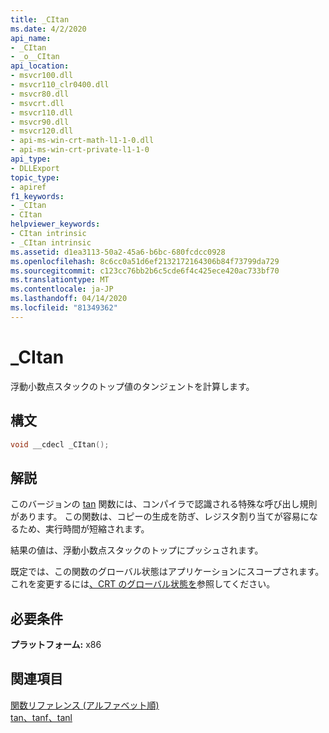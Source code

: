 ```yaml
---
title: _CItan
ms.date: 4/2/2020
api_name:
- _CItan
- _o__CItan
api_location:
- msvcr100.dll
- msvcr110_clr0400.dll
- msvcr80.dll
- msvcrt.dll
- msvcr110.dll
- msvcr90.dll
- msvcr120.dll
- api-ms-win-crt-math-l1-1-0.dll
- api-ms-win-crt-private-l1-1-0
api_type:
- DLLExport
topic_type:
- apiref
f1_keywords:
- _CItan
- CItan
helpviewer_keywords:
- CItan intrinsic
- _CItan intrinsic
ms.assetid: d1ea3113-50a2-45a6-b6bc-680fcdcc0928
ms.openlocfilehash: 8c6cc0a51d6ef2132172164306b84f73799da729
ms.sourcegitcommit: c123cc76bb2b6c5cde6f4c425ece420ac733bf70
ms.translationtype: MT
ms.contentlocale: ja-JP
ms.lasthandoff: 04/14/2020
ms.locfileid: "81349362"
---
```

# <a name="_citan"></a>_CItan

浮動小数点スタックのトップ値のタンジェントを計算します。

## <a name="syntax"></a>構文

```C
void __cdecl _CItan();
```

## <a name="remarks"></a>解説

このバージョンの [tan](../c-runtime-library/reference/tan-tanf-tanl.md) 関数には、コンパイラで認識される特殊な呼び出し規則があります。 この関数は、コピーの生成を防ぎ、レジスタ割り当てが容易になるため、実行時間が短縮されます。

結果の値は、浮動小数点スタックのトップにプッシュされます。

既定では、この関数のグローバル状態はアプリケーションにスコープされます。 これを変更するには[、CRT のグローバル状態を](global-state.md)参照してください。

## <a name="requirements"></a>必要条件

**プラットフォーム:** x86

## <a name="see-also"></a>関連項目

[関数リファレンス (アルファベット順)](../c-runtime-library/reference/crt-alphabetical-function-reference.md)<br/>
[tan、tanf、tanl](../c-runtime-library/reference/tan-tanf-tanl.md)<br/>
